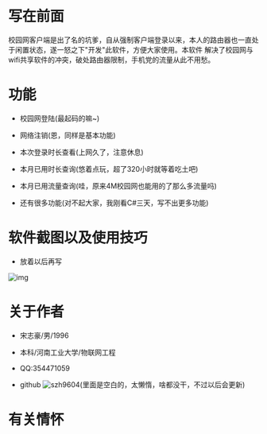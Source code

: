 # 写在前面

校园网客户端是出了名的坑爹，自从强制客户端登录以来，本人的路由器也一直处于闲置状态，遂一怒之下"开发"此软件，方便大家使用。本软件
解决了校园网与wifi共享软件的冲突，破处路由器限制，手机党的流量从此不用愁。

# 功能

- 校园网登陆(最起码的嘛~)

- 网络注销(恩，同样是基本功能)

- 本次登录时长查看(上网久了，注意休息)

- 本月已用时长查询(悠着点玩，超了320小时就等着吃土吧)

- 本月已用流量查询(哇，原来4M校园网也能用的了那么多流量吗)

- 还有很多功能(对不起大家，我刚看C#三天，写不出更多功能)

# 软件截图以及使用技巧

- 放着以后再写

![img](http://www.jobdeer.com/img/rd.png)

# 关于作者

- 宋志豪/男/1996

- 本科/河南工业大学/物联网工程

- QQ:354471059

- github ![szh9604](https://github.com/szh9604)(里面是空白的，太懒惰，啥都没干，不过以后会更新)

# 有关情怀
